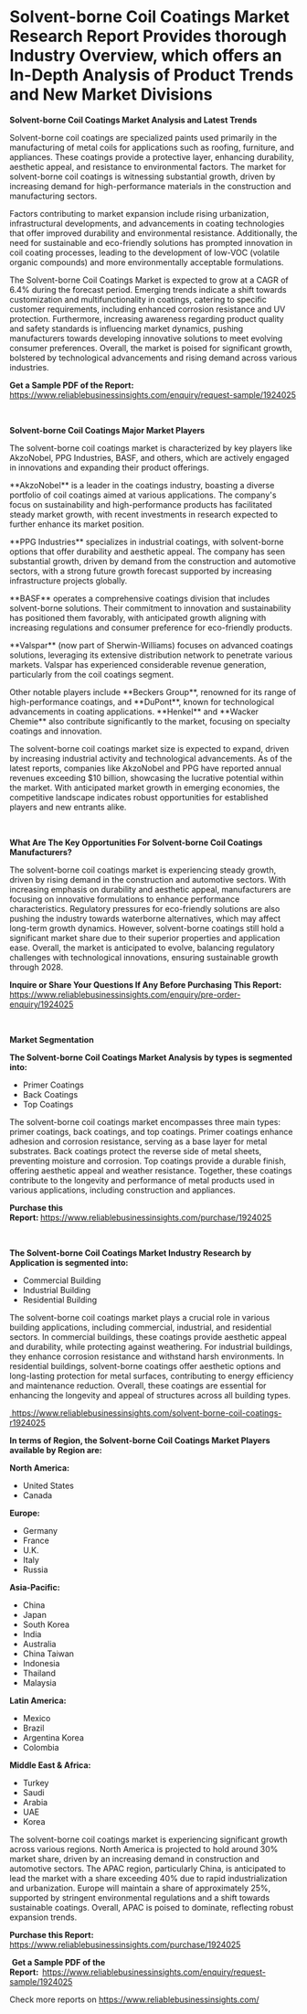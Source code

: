 <p><h1>Solvent-borne Coil Coatings Market Research Report Provides thorough Industry Overview, which offers an In-Depth Analysis of Product Trends and New Market Divisions</h1></p><p><strong>Solvent-borne Coil Coatings Market Analysis and Latest Trends</strong></p>
<p><p>Solvent-borne coil coatings are specialized paints used primarily in the manufacturing of metal coils for applications such as roofing, furniture, and appliances. These coatings provide a protective layer, enhancing durability, aesthetic appeal, and resistance to environmental factors. The market for solvent-borne coil coatings is witnessing substantial growth, driven by increasing demand for high-performance materials in the construction and manufacturing sectors.</p><p>Factors contributing to market expansion include rising urbanization, infrastructural developments, and advancements in coating technologies that offer improved durability and environmental resistance. Additionally, the need for sustainable and eco-friendly solutions has prompted innovation in coil coating processes, leading to the development of low-VOC (volatile organic compounds) and more environmentally acceptable formulations.</p><p>The Solvent-borne Coil Coatings Market is expected to grow at a CAGR of 6.4% during the forecast period. Emerging trends indicate a shift towards customization and multifunctionality in coatings, catering to specific customer requirements, including enhanced corrosion resistance and UV protection. Furthermore, increasing awareness regarding product quality and safety standards is influencing market dynamics, pushing manufacturers towards developing innovative solutions to meet evolving consumer preferences. Overall, the market is poised for significant growth, bolstered by technological advancements and rising demand across various industries.</p></p>
<p><strong>Get a Sample PDF of the Report:&nbsp;</strong> <a href="https://www.reliablebusinessinsights.com/enquiry/request-sample/1924025?utm_campaign=84&utm_medium=2&utm_source=Github&utm_content=ia&utm_term=14012025&utm_id=solvent-borne-coil-coatings">https://www.reliablebusinessinsights.com/enquiry/request-sample/1924025</a></p>
<p>&nbsp;</p>
<p><strong>Solvent-borne Coil Coatings Major Market Players</strong></p>
<p><p>The solvent-borne coil coatings market is characterized by key players like AkzoNobel, PPG Industries, BASF, and others, which are actively engaged in innovations and expanding their product offerings. </p><p>**AkzoNobel** is a leader in the coatings industry, boasting a diverse portfolio of coil coatings aimed at various applications. The company's focus on sustainability and high-performance products has facilitated steady market growth, with recent investments in research expected to further enhance its market position.</p><p>**PPG Industries** specializes in industrial coatings, with solvent-borne options that offer durability and aesthetic appeal. The company has seen substantial growth, driven by demand from the construction and automotive sectors, with a strong future growth forecast supported by increasing infrastructure projects globally.</p><p>**BASF** operates a comprehensive coatings division that includes solvent-borne solutions. Their commitment to innovation and sustainability has positioned them favorably, with anticipated growth aligning with increasing regulations and consumer preference for eco-friendly products.</p><p>**Valspar** (now part of Sherwin-Williams) focuses on advanced coatings solutions, leveraging its extensive distribution network to penetrate various markets. Valspar has experienced considerable revenue generation, particularly from the coil coatings segment.</p><p>Other notable players include **Beckers Group**, renowned for its range of high-performance coatings, and **DuPont**, known for technological advancements in coating applications. **Henkel** and **Wacker Chemie** also contribute significantly to the market, focusing on specialty coatings and innovation.</p><p>The solvent-borne coil coatings market size is expected to expand, driven by increasing industrial activity and technological advancements. As of the latest reports, companies like AkzoNobel and PPG have reported annual revenues exceeding $10 billion, showcasing the lucrative potential within the market. With anticipated market growth in emerging economies, the competitive landscape indicates robust opportunities for established players and new entrants alike.</p></p>
<p>&nbsp;</p>
<p><strong>What Are The Key Opportunities For Solvent-borne Coil Coatings Manufacturers?</strong></p>
<p><p>The solvent-borne coil coatings market is experiencing steady growth, driven by rising demand in the construction and automotive sectors. With increasing emphasis on durability and aesthetic appeal, manufacturers are focusing on innovative formulations to enhance performance characteristics. Regulatory pressures for eco-friendly solutions are also pushing the industry towards waterborne alternatives, which may affect long-term growth dynamics. However, solvent-borne coatings still hold a significant market share due to their superior properties and application ease. Overall, the market is anticipated to evolve, balancing regulatory challenges with technological innovations, ensuring sustainable growth through 2028.</p></p>
<p><strong>Inquire or Share Your Questions If Any Before Purchasing This Report:</strong> <a href="https://www.reliablebusinessinsights.com/enquiry/pre-order-enquiry/1924025?utm_campaign=84&utm_medium=2&utm_source=Github&utm_content=ia&utm_term=14012025&utm_id=solvent-borne-coil-coatings">https://www.reliablebusinessinsights.com/enquiry/pre-order-enquiry/1924025</a></p>
<p>&nbsp;</p>
<p><strong>Market Segmentation</strong></p>
<p><strong>The Solvent-borne Coil Coatings Market Analysis by types is segmented into:</strong></p>
<p><ul><li>Primer Coatings</li><li>Back Coatings</li><li>Top Coatings</li></ul></p>
<p><p>The solvent-borne coil coatings market encompasses three main types: primer coatings, back coatings, and top coatings. Primer coatings enhance adhesion and corrosion resistance, serving as a base layer for metal substrates. Back coatings protect the reverse side of metal sheets, preventing moisture and corrosion. Top coatings provide a durable finish, offering aesthetic appeal and weather resistance. Together, these coatings contribute to the longevity and performance of metal products used in various applications, including construction and appliances.</p></p>
<p><strong>Purchase this Report:&nbsp;</strong><a href="https://www.reliablebusinessinsights.com/purchase/1924025?utm_campaign=84&utm_medium=2&utm_source=Github&utm_content=ia&utm_term=14012025&utm_id=solvent-borne-coil-coatings">https://www.reliablebusinessinsights.com/purchase/1924025</a></p>
<p>&nbsp;</p>
<p><strong>The Solvent-borne Coil Coatings Market Industry Research by Application is segmented into:</strong></p>
<p><ul><li>Commercial Building</li><li>Industrial Building</li><li>Residential Building</li></ul></p>
<p><p>The solvent-borne coil coatings market plays a crucial role in various building applications, including commercial, industrial, and residential sectors. In commercial buildings, these coatings provide aesthetic appeal and durability, while protecting against weathering. For industrial buildings, they enhance corrosion resistance and withstand harsh environments. In residential buildings, solvent-borne coatings offer aesthetic options and long-lasting protection for metal surfaces, contributing to energy efficiency and maintenance reduction. Overall, these coatings are essential for enhancing the longevity and appeal of structures across all building types.</p></p>
<p><a href="https://www.reliablebusinessinsights.com/solvent-borne-coil-coatings-r1924025?utm_campaign=84&utm_medium=2&utm_source=Github&utm_content=ia&utm_term=14012025&utm_id=solvent-borne-coil-coatings">&nbsp;https://www.reliablebusinessinsights.com/solvent-borne-coil-coatings-r1924025</a></p>
<p><strong>In terms of Region, the Solvent-borne Coil Coatings Market Players available by Region are:</strong></p>
<p>
    <p> <strong> North America: </strong>
        <ul>
            <li>United States</li>
            <li>Canada</li>
        </ul>
        </p> 
    <p> <strong> Europe: </strong>
        <ul>
            <li>Germany</li>
            <li>France</li>
            <li>U.K.</li>
            <li>Italy</li>
            <li>Russia</li>
        </ul>
        </p> 
    <p> <strong> Asia-Pacific: </strong>
        <ul>
            <li>China</li>
            <li>Japan</li>
            <li>South Korea</li>
            <li>India</li>
            <li>Australia</li>
            <li>China Taiwan</li>
            <li>Indonesia</li>
            <li>Thailand</li>
            <li>Malaysia</li>
        </ul>
        </p> 
    <p> <strong> Latin America: </strong>
        <ul>
            <li>Mexico</li>
            <li>Brazil</li>
            <li>Argentina Korea</li>
            <li>Colombia</li>
        </ul>
        </p> 
    <p> <strong> Middle East & Africa: </strong>
        <ul>
            <li>Turkey</li>
            <li>Saudi</li>
            <li>Arabia</li>
            <li>UAE</li>
            <li>Korea</li>
        </ul>
    </p>
    </p>
<p><p>The solvent-borne coil coatings market is experiencing significant growth across various regions. North America is projected to hold around 30% market share, driven by an increasing demand in construction and automotive sectors. The APAC region, particularly China, is anticipated to lead the market with a share exceeding 40% due to rapid industrialization and urbanization. Europe will maintain a share of approximately 25%, supported by stringent environmental regulations and a shift towards sustainable coatings. Overall, APAC is poised to dominate, reflecting robust expansion trends.</p></p>
<p><strong>Purchase this Report: </strong><a href="https://www.reliablebusinessinsights.com/purchase/1924025?utm_campaign=84&utm_medium=2&utm_source=Github&utm_content=ia&utm_term=14012025&utm_id=solvent-borne-coil-coatings">https://www.reliablebusinessinsights.com/purchase/1924025</a></p>
<p>&nbsp;<strong>Get a Sample PDF of the Report:&nbsp;&nbsp;</strong><a href="https://www.reliablebusinessinsights.com/enquiry/request-sample/1924025?utm_campaign=84&utm_medium=2&utm_source=Github&utm_content=ia&utm_term=14012025&utm_id=solvent-borne-coil-coatings">https://www.reliablebusinessinsights.com/enquiry/request-sample/1924025</a></p>
<p><strong></strong></p>
<p>Check more reports on <a href="https://www.reliablebusinessinsights.com/?utm_campaign=84&utm_medium=2&utm_source=Github&utm_content=ia&utm_term=14012025&utm_id=solvent-borne-coil-coatings">https://www.reliablebusinessinsights.com/</a></p>